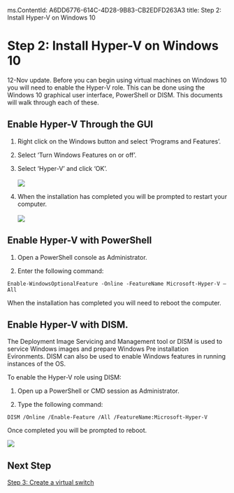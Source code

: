 ms.ContentId: A6DD6776-614C-4D28-9B83-CB2EDFD263A3
title: Step 2: Install Hyper-V on Windows 10

# Step 2: Install Hyper-V on Windows 10

12-Nov update. Before you can begin using virtual machines on Windows 10 you will need to enable the Hyper-V role. This can be done using the Windows 10 graphical user interface, PowerShell or DISM. This documents will walk through each of these.

## Enable Hyper-V Through the GUI

1. Right click on the Windows button and select ‘Programs and Features’.

2. Select ‘Turn Windows Features on or off’.

3. Select ‘Hyper-V’ and click ‘OK’.  
<br />![](media/enable_role_upd.png)

4. When the installation has completed you will be prompted to restart your computer.  
<br />![](media/restart_upd.png)

## Enable Hyper-V with PowerShell

1. Open a PowerShell console as Administrator.

2. Enter the following command:

```Enable-WindowsOptionalFeature -Online -FeatureName Microsoft-Hyper-V –All```

When the installation has completed you will need to reboot the computer.

## Enable Hyper-V with DISM.

The Deployment Image Servicing and Management tool or DISM is used to service Windows images and prepare Windows Pre installation Evironments. DISM can also be used to enable Windows features in running instances of the OS.

To enable the Hyper-V role using DISM:

1. Open up a PowerShell or CMD session as Administrator.

2. Type the following command:

```DISM /Online /Enable-Feature /All /FeatureName:Microsoft-Hyper-V```

Once completed you will be prompted to reboot.

![](media/dism_upd.png)


## Next Step 
[Step 3: Create a virtual switch](walkthrough_virtual_switch.md) 
